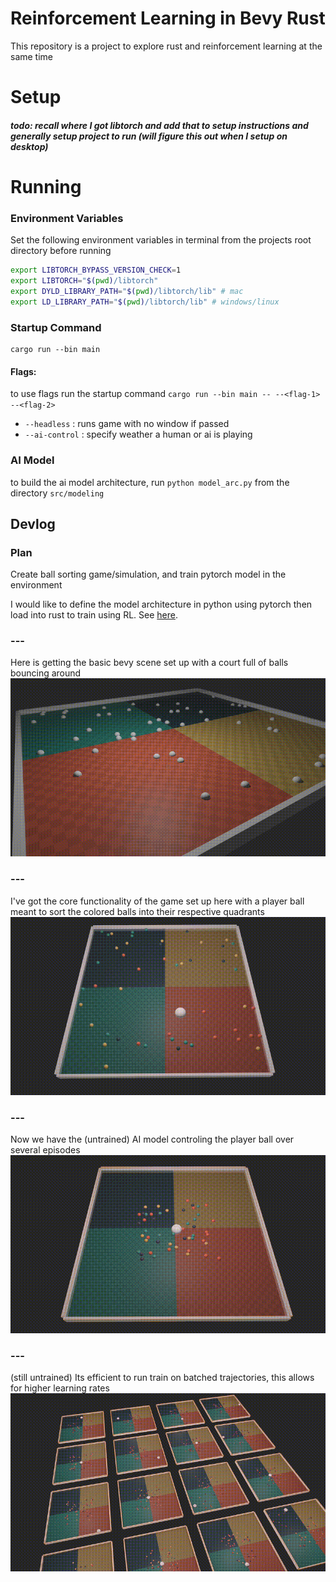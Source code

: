 # Reinforcement Learning in Bevy Rust
This repository is a project to explore rust and reinforcement learning at the same time

# Setup
##### **todo: recall where I got libtorch and add that to setup instructions** and generally setup project to run (will figure this out when I setup on desktop)

# Running


### Environment Variables

Set the following environment variables in terminal from the projects root directory before running
```bash
export LIBTORCH_BYPASS_VERSION_CHECK=1
export LIBTORCH="$(pwd)/libtorch"
export DYLD_LIBRARY_PATH="$(pwd)/libtorch/lib" # mac
export LD_LIBRARY_PATH="$(pwd)/libtorch/lib" # windows/linux
```
### Startup Command

```
cargo run --bin main
```

#### **Flags:**
to use flags run the startup command `cargo run --bin main -- --<flag-1> --<flag-2>`
- `--headless` : runs game with no window if passed
- `--ai-control` : specify weather a human or ai is playing

### AI Model
to build the ai model architecture, run `python model_arc.py` from the directory `src/modeling`

## Devlog
### Plan
Create ball sorting game/simulation, and train pytorch model in the environment

I would like to define the model architecture in python using pytorch then load into rust to train using RL. See [here](https://github.com/LaurentMazare/tch-rs/tree/main/examples/jit-train).

### ---
Here is getting the basic bevy scene set up with a court full of balls bouncing around
![Demo](./assets/progvid1.gif)
### ---

I've got the core functionality of the game set up here with a player ball meant to sort the colored balls into their respective quadrants
![Demo](./assets/progvid2.gif)
### ---

Now we have the (untrained) AI model controling the player ball over several episodes
![Demo](./assets/progvid3.gif)
### ---

(still untrained) Its efficient to run train on batched trajectories, this allows for higher learning rates
![Demo](./assets/progvid4.gif)
